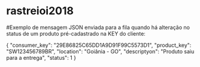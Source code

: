 # rastreioi2018

#Exemplo de mensagem JSON enviada para a fila quando há alteração no status de um produto pré-cadastrado na KEY do cliente:

{
  "consumer_key": "29E86825C65DD1A9D91F99C5573D1",
  "product_key": "SW123456789BR",
  "location": "Goiânia - GO",
  "descriptyon": "Produto saiu para a entrega",
  "status": 1
}
